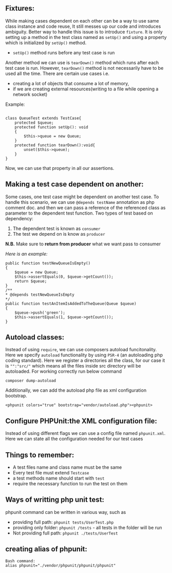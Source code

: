 ## Fixtures:

While making cases dependent on each other can be a way to use same class instance and code reuse, It still messes up our code and introduces ambiguity. Better way to handle this issue is to introduce `fixture`. It is only setting up a method in the test class named as `setUp()` and using a property which is initialized by `setUp()` method.

- `setUp()` method runs before any test case is run

Another method we can use is `tearDown()` method which runs after each test case is run. However, `tearDown()` method is not necessarily have to be used all the time. There are certain use cases i.e. 

- creating a lot of objects that consume a lot of memory, 
- if we are creating external resources(writing to a file while opening a network socket)

Example:

```

class QueueTest extends TestCase{
    protected $queue;
    protected function setUp(): void
    {
        $this->queue = new Queue;
    }
    protected function tearDown():void{
        unset($this->queue);
    }
}

```

Now, we can use that property in all our assertions.

## Making a test case dependent on another:

Some cases, one test case might be dependent on another test case. To handle this scenario, we can use `@depends testName` annotation as php comment doc. and then we can pass a reference of the referenced class as parameter to the dependent test function.
Two types of test based on dependency:

1. The dependent test is known as `consumer`
2. The test we depend on is know as `producer`

**N.B.** Make sure to **return from producer** what we want pass to consumer

_Here is an example:_

```
public function testNewQueueIsEmpty()
{
    $queue = new Queue;
    $this->assertEquals(0, $queue->getCount());
    return $queue;
}
/**
* @depends testNewQueueIsEmpty
*/
public function testAnItemIsAddedToTheQueue(Queue $queue)
{
    $queue->push('green');
    $this->assertEquals(1, $queue->getCount());
}
```

## Autoload classes:

Instead of using `require`, we can use composers autoload funcitonality. Here we specify `autoload` functionality by using `PSR-4` (an autoloading php coding standard). Here we register a directories all the class, for our case it is `"":"src/"` which means all the files inside src directory will be autoloaded. For working correctly run below command

```
composer dump-autoload
```

Additionally, we can add the autoload php file as xml configuration bootstrap.

```
<phpunit colors="true" bootstrap="vendor/autoload.php"><phpunit>
```

## Configure PHPUnit:the XML configuration file:

Instead of using different flags we can use a config file named `phpunit.xml`. Here we can state all the configuration needed for our test cases

## Things to remember:

-   A test files name and class name must be the same
-   Every test file must extend `Testcase`
-   a test methods name should start with `test`
-   require the necessary function to run the test on them

## Ways of writting php unit test:

phpunit command can be written in various way, such as

-   providing full path: `phpunit tests/UserTest.php`
-   providing only folder: `phpunit /tests` - all tests in the folder will be run
-   Not providing full path: `phpunit ./tests/UserTest`

## creating alias of phpunit:

```
Bash command:
alias phpunit="./vendor/phpunit/phpunit/phpunit"
```
